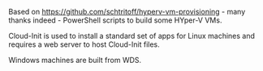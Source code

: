 Based on https://github.com/schtritoff/hyperv-vm-provisioning - many thanks indeed - PowerShell scripts to build some HYper-V VMs.

Cloud-Init is used to install a standard set of apps for Linux machines and requires a web server to host Cloud-Init files.

Windows machines are built from WDS. 
